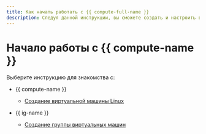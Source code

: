 ```yaml
---
title: Как начать работать с {{ compute-full-name }}
description: Следуя данной инструкции, вы сможете создать и настроить виртуальную машину или группу ВМ.
---
```


# Начало работы с {{ compute-name }}

Выберите инструкцию для знакомства с:

* {{ compute-name }}

    * [Создание виртуальной машины Linux](quick-create-linux.md)    

* {{ ig-name }}

    * [Создание группы виртуальных машин](ig.md)